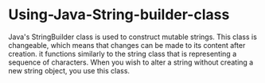 # Using-Java-String-builder-class
Java's StringBuilder class is used to construct mutable strings. This class is changeable, which means that changes can be made to its content after creation. it functions similarly to the string class that is representing a sequence of characters. When you wish to alter a string without creating a new string object, you use this class. 
